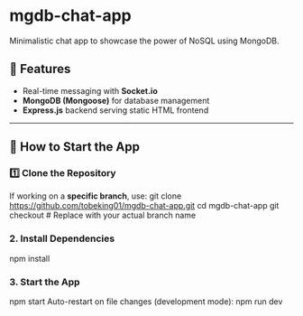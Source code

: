 # mgdb-chat-app
Minimalistic chat app to showcase the power of NoSQL using MongoDB.

## 🚀 Features
- Real-time messaging with **Socket.io**
- **MongoDB (Mongoose)** for database management
- **Express.js** backend serving static HTML frontend

---

## **📌 How to Start the App**

### 1️⃣ Clone the Repository
If working on a **specific branch**, use:
git clone https://github.com/tobeking01/mgdb-chat-app.git
cd mgdb-chat-app
git checkout <branch-name>  # Replace with your actual branch name


### 2. Install Dependencies
npm install

### 3. Start the App
npm start 
Auto-restart on file changes (development mode): npm run dev
